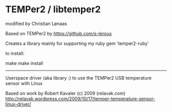 TEMPer2 / libtemper2
=======

modified by Christian Lønaas

Based on TEMPer2 by https://github.com/s-leroux

Creates a library mainly for supporting my ruby gem 'temper2-ruby'

to install:

make
make install

----------------------------

Userspace driver (aka library :) to use the TEMPer2 USB temperature sensor with Linux

Based on work by Robert Kavaler (c) 2009 (relavak.com)
http://relavak.wordpress.com/2009/10/17/temper-temperature-sensor-linux-driver/
